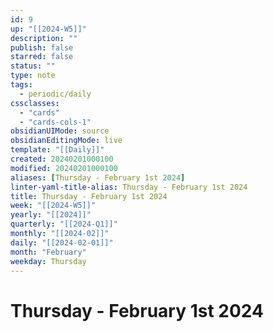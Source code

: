 ```yaml
---
id: 9
up: "[[2024-W5]]"
description: ""
publish: false
starred: false
status: ""
type: note
tags:
  - periodic/daily
cssclasses:
  - "cards"
  - "cards-cols-1"
obsidianUIMode: source
obsidianEditingMode: live
template: "[[Daily]]"
created: 20240201000100
modified: 20240201000100
aliases: [Thursday - February 1st 2024]
linter-yaml-title-alias: Thursday - February 1st 2024
title: Thursday - February 1st 2024
week: "[[2024-W5]]"
yearly: "[[2024]]"
quarterly: "[[2024-Q1]]"
monthly: "[[2024-02]]"
daily: "[[2024-02-01]]"
month: "February"
weekday: Thursday
---
```


# Thursday - February 1st 2024
